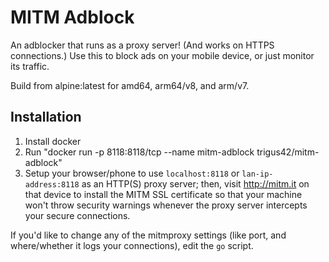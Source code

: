 # MITM Adblock

An adblocker that runs as a proxy server! (And works on HTTPS connections.)
Use this to block ads on your mobile device, or just monitor its traffic.

Build from alpine:latest for amd64, arm64/v8, and arm/v7.

## Installation

 1. Install docker
 2. Run "docker run -p 8118:8118/tcp --name mitm-adblock trigus42/mitm-adblock"
 3. Setup your browser/phone to use `localhost:8118` or `lan-ip-address:8118` as an HTTP(S) proxy server; then, visit http://mitm.it on that device to install the MITM SSL certificate so that your machine won't throw security warnings whenever the proxy server intercepts your secure connections.

If you'd like to change any of the mitmproxy settings (like port, and where/whether it logs your connections), edit the `go` script.